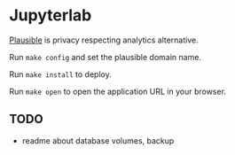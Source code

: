 # Jupyterlab

[Plausible](https://github.com/plausible/analytics) is privacy respecting analytics alternative.

Run `make config` and set the plausible domain name.

Run `make install` to deploy.

Run `make open` to open the application URL in your browser.

## TODO

 - readme about database volumes, backup
